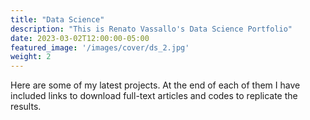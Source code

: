 ```yaml
---
title: "Data Science"
description: "This is Renato Vassallo's Data Science Portfolio"
date: 2023-03-02T12:00:00-05:00
featured_image: '/images/cover/ds_2.jpg'
weight: 2
---
```

Here are some of my latest projects. At the end of each of them I have included links to download full-text articles and codes to replicate the results.
